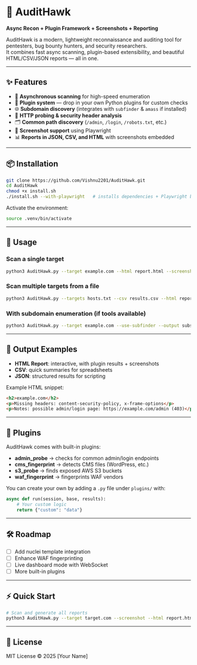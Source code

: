 # 🦅 AuditHawk  
**Async Recon + Plugin Framework + Screenshots + Reporting**  

AuditHawk is a modern, lightweight reconnaissance and auditing tool for pentesters, bug bounty hunters, and security researchers.  
It combines fast async scanning, plugin-based extensibility, and beautiful HTML/CSV/JSON reports — all in one.  

---

## ✨ Features
- 🚀 **Asynchronous scanning** for high-speed enumeration  
- 🔌 **Plugin system** — drop in your own Python plugins for custom checks  
- 🌐 **Subdomain discovery** (integrates with `subfinder` & `amass` if installed)  
- 🔎 **HTTP probing & security header analysis**  
- 🗂 **Common path discovery** (`/admin`, `/login`, `/robots.txt`, etc.)  
- 📸 **Screenshot support** using Playwright  
- 📊 **Reports in JSON, CSV, and HTML** with screenshots embedded  

---

## 📦 Installation

```bash
git clone https://github.com/Vishnu2201/AuditHawk.git
cd AuditHawk
chmod +x install.sh
./install.sh --with-playwright   # installs dependencies + Playwright browsers
```

Activate the environment:
```bash
source .venv/bin/activate
```

---

## 🚀 Usage

### Scan a single target
```bash
python3 AuditHawk.py --target example.com --html report.html --screenshot
```

### Scan multiple targets from a file
```bash
python3 AuditHawk.py --targets hosts.txt --csv results.csv --html report.html
```

### With subdomain enumeration (if tools available)
```bash
python3 AuditHawk.py --target example.com --use-subfinder --output subs.json
```

---

## 📂 Output Examples

- **HTML Report**: interactive, with plugin results + screenshots  
- **CSV**: quick summaries for spreadsheets  
- **JSON**: structured results for scripting  

Example HTML snippet:  
```html
<h2>example.com</h2>
<p>Missing headers: content-security-policy, x-frame-options</p>
<p>Notes: possible admin/login page: https://example.com/admin (403)</p>
```

---

## 🔌 Plugins

AuditHawk comes with built-in plugins:
- **admin_probe** → checks for common admin/login endpoints  
- **cms_fingerprint** → detects CMS files (WordPress, etc.)  
- **s3_probe** → finds exposed AWS S3 buckets  
- **waf_fingerprint** → fingerprints WAF vendors  

You can create your own by adding a `.py` file under `plugins/` with:  

```python
async def run(session, base, results):
    # Your custom logic
    return {"custom": "data"}
```

---

## 🛠 Roadmap
- [ ] Add nuclei template integration  
- [ ] Enhance WAF fingerprinting  
- [ ] Live dashboard mode with WebSocket  
- [ ] More built-in plugins  

---

## ⚡ Quick Start

```bash
# Scan and generate all reports
python3 AuditHawk.py --target target.com --screenshot --html report.html --csv results.csv
```

---

## 📜 License
MIT License © 2025 [Your Name]  
